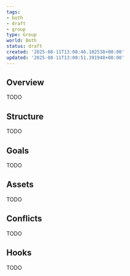 ```yaml
---
tags:
- both
- draft
- group
type: Group
world: Both
status: draft
created: '2025-08-11T13:08:46.102538+00:00'
updated: '2025-08-11T13:08:51.391948+00:00'
---
```



## Overview

TODO
## Structure

TODO
## Goals

TODO
## Assets

TODO
## Conflicts

TODO
## Hooks

TODO
